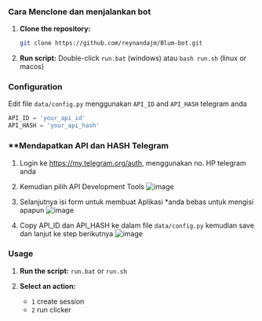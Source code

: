 ### Cara Menclone dan menjalankan bot

1. **Clone the repository:**
    ```bash
    git clone https://github.com/reynandajm/Blum-bot.git
    ```

2. **Run script:**
	Double-click  `run.bat` (windows) atau `bash run.sh` (linux or macos) 

### Configuration

Edit file `data/config.py` menggunakan `API_ID` and `API_HASH` telegram anda

```python
API_ID = 'your_api_id'
API_HASH = 'your_api_hash'
```

### **Mendapatkan API dan HASH Telegram

1. Login ke https://my.telegram.org/auth, menggunakan no. HP telegram anda
2. Kemudian pilih API Development Tools
   ![image](https://github.com/user-attachments/assets/b09bbbcb-7488-4b2d-bacb-cc4740ee540c)
   
3. Selanjutnya isi form untuk membuat Aplikasi *anda bebas untuk mengisi apapun 
   ![image](https://github.com/user-attachments/assets/9cbf7249-f5fd-40b3-b538-1d89b2acf167)

4. Copy API_ID dan API_HASH ke dalam file `data/config.py` kemudian save dan lanjut ke step berikutnya
   ![image](https://github.com/user-attachments/assets/23db9637-3061-4a18-a581-699fcfab871e)

### Usage


1. **Run the script:**
    ```run.bat``` or ```run.sh```

2. **Select an action:**
    - `1` create session
    - `2` run clicker
